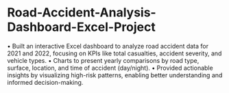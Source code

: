 # Road-Accident-Analysis-Dashboard-Excel-Project
• Built an interactive Excel dashboard to analyze road accident data for 2021 and 2022, focusing on KPIs like total casualties, accident severity, and vehicle types.
• Charts to present yearly comparisons by road type, surface, location, and time of accident (day/night).
• Provided actionable insights by visualizing high-risk patterns, enabling better understanding and informed decision-making.
